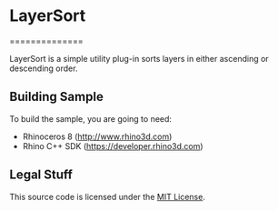 # LayerSort

==============

LayerSort is a simple utility plug-in sorts layers in either ascending or descending order.

Building Sample
--------------------
To build the sample, you are going to need:

* Rhinoceros 8 (http://www.rhino3d.com)
* Rhino C++ SDK (https://developer.rhino3d.com)

Legal Stuff
-----------
This source code is licensed under the [MIT License](https://github.com/dalefugier/LayerSort/blob/main/LICENSE).

